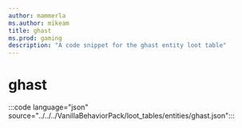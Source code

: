 ```yaml
---
author: mammerla
ms.author: mikeam
title: ghast
ms.prod: gaming
description: "A code snippet for the ghast entity loot table"
---
```


# ghast

:::code language="json" source="../../../VanillaBehaviorPack/loot_tables/entities/ghast.json":::
